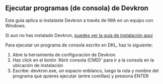 ## Ejecutar programas (de consola) de Devkron

Esta guía aplica si instalaste Devkron a través de IWA en un equipo con Windows.

Si aun no has instalado Devkron, [puedes ver la guía de instalación aquí](../Instalacion/Windows-con-IWA/Instalar-DKL-Win-IWA.md)

Para ejecutar un programa de consola escrito en DKL, haz lo siguiente:

1. Abre la herramienta de configuración de Devkron
2.  Haz click en el botón 'Abrir consola (CMD)' para ir a la consola en la ubicación de instalación
3. Escribe: devkron.exe, un espacio enblanco,  luego la ruta y nombre del programa que quieres ejecutar (entre comillas) y presiona ENTER 
